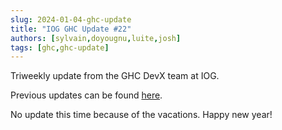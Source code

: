 ```yaml
---
slug: 2024-01-04-ghc-update
title: "IOG GHC Update #22"
authors: [sylvain,doyougnu,luite,josh]
tags: [ghc,ghc-update]
---
```


Triweekly update from the GHC DevX team at IOG.

<!-- truncate -->

Previous updates can be found [here](https://engineering.iog.io/tags/ghc-update).

No update this time because of the vacations. Happy new year!
